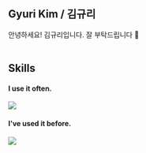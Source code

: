 ## Gyuri Kim / 김규리
안녕하세요! 김규리입니다. 잘 부탁드립니다 🙌
<br />
<br />
## Skills
#### I use it often.
<div style="display:flex;gap:30px;flex-wrap:wrap;">
  <img src="https://img.shields.io/badge/react-61DAFB?style=for-the-badge&logo=react&logoColor=black">
</div>

#### I've used it before.
<div style="display:flex;gap:30px;flex-wrap:wrap;">
   <img src="https://img.shields.io/badge/Android-3DDC84?style=for-the-badge&logo=android&logoColor=white">
</div>
<br />
<br />
<br />
